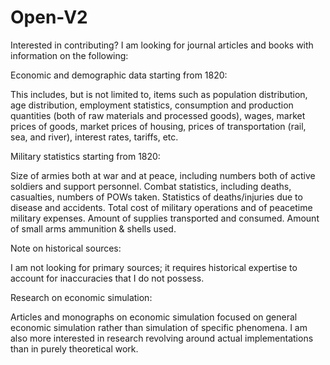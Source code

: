 # Open-V2

Interested in contributing? I am looking for journal articles and books with information on the following:

Economic and demographic data starting from 1820:

This includes, but is not limited to, items such as population distribution, age distribution, employment statistics, consumption and production quantities (both of raw materials and processed goods), wages, market prices of goods, market prices of housing, prices of transportation (rail, sea, and river), interest rates, tariffs, etc.

Military statistics starting from 1820:

Size of armies both at war and at peace, including numbers both of active soldiers and support personnel. Combat statistics, including deaths, casualties, numbers of POWs taken. Statistics of deaths/injuries due to disease and accidents. Total cost of military operations and of peacetime military expenses. Amount of supplies transported and consumed. Amount of small arms ammunition & shells used.

Note on historical sources:

I am not looking for primary sources; it requires historical expertise to account for inaccuracies that I do not possess.

Research on economic simulation:

Articles and monographs on economic simulation focused on general economic simulation rather than simulation of specific phenomena. I am also more interested in research revolving around actual implementations than in purely theoretical work.
